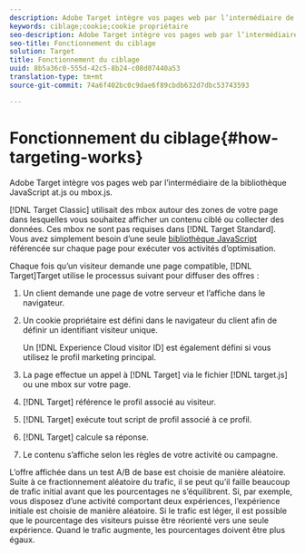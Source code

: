 ```yaml
---
description: Adobe Target intègre vos pages web par l’intermédiaire de la bibliothèque JavaScript at.js ou mbox.js.
keywords: ciblage;cookie;cookie propriétaire
seo-description: Adobe Target intègre vos pages web par l’intermédiaire de la bibliothèque JavaScript at.js ou mbox.js.
seo-title: Fonctionnement du ciblage
solution: Target
title: Fonctionnement du ciblage
uuid: 8b5a36c0-555d-42c5-8b24-c08d07440a53
translation-type: tm+mt
source-git-commit: 74a6f402bc0c9dae6f89cbdb632d7dbc53743593

---
```



# Fonctionnement du ciblage{#how-targeting-works}

Adobe Target intègre vos pages web par l’intermédiaire de la bibliothèque JavaScript at.js ou mbox.js.

[!DNL Target Classic] utilisait des mbox autour des zones de votre page dans lesquelles vous souhaitez afficher un contenu ciblé ou collecter des données. Ces mbox ne sont pas requises dans [!DNL Target Standard]. Vous avez simplement besoin d’une seule [bibliothèque JavaScript](../c-implementing-target/c-considerations-before-you-implement-target/target-implement.md#concept_60B748DE4293488F917E8F1FA4C7E9EB) référencée sur chaque page pour exécuter vos activités d’optimisation.

Chaque fois qu’un visiteur demande une page compatible, [!DNL Target]Target utilise le processus suivant pour diffuser des offres :

1. Un client demande une page de votre serveur et l’affiche dans le navigateur.
1. Un cookie propriétaire est défini dans le navigateur du client afin de définir un identifiant visiteur unique.

   Un [!DNL Experience Cloud visitor ID] est également défini si vous utilisez le profil marketing principal.

1. La page effectue un appel à [!DNL Target] via le fichier [!DNL target.js] ou une mbox sur votre page.
1. [!DNL Target] référence le profil associé au visiteur.
1. [!DNL Target] exécute tout script de profil associé à ce profil.
1. [!DNL Target] calcule sa réponse.
1. Le contenu s’affiche selon les règles de votre activité ou campagne.

L’offre affichée dans un test A/B de base est choisie de manière aléatoire. Suite à ce fractionnement aléatoire du trafic, il se peut qu’il faille beaucoup de trafic initial avant que les pourcentages ne s’équilibrent. Si, par exemple, vous disposez d’une activité comportant deux expériences, l’expérience initiale est choisie de manière aléatoire. Si le trafic est léger, il est possible que le pourcentage des visiteurs puisse être réorienté vers une seule expérience. Quand le trafic augmente, les pourcentages doivent être plus égaux.
